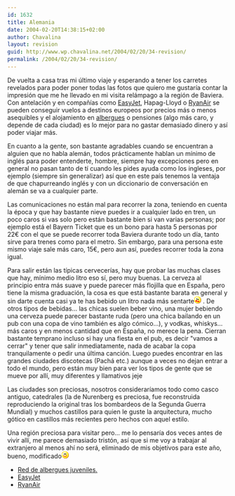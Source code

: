 ```yaml
---
id: 1632
title: Alemania
date: 2004-02-20T14:38:15+02:00
author: Chavalina
layout: revision
guid: http://www.wp.chavalina.net/2004/02/20/34-revision/
permalink: /2004/02/20/34-revision/
---
```

De vuelta a casa tras mi &uacute;ltimo viaje y esperando a tener los carretes revelados para poder poner todas las fotos que quiero me gustar&iacute;a contar la impresi&oacute;n que me he llevado en mi visita rel&aacute;mpago a la regi&oacute;n de Baviera. Con antelaci&oacute;n y en compa&ntilde;&iacute;as como <a href="http://www.easyjet.com" target="_blank">EasyJet</a>, Hapag-Lloyd o <a href="http://www.ryanair.com" target="_blank">RyanAir</a> se pueden conseguir vuelos a destinos europeos por precios m&aacute;s o menos asequibles y el alojamiento en <a href="http://www.reaj.com/" target="_blank">albergues</a> o pensiones (algo m&aacute;s caro, y depende de cada ciudad) es lo mejor para no gastar demasiado dinero y as&iacute; poder viajar m&aacute;s. 

En cuanto a la gente, son bastante agradables cuando se encuentran a alguien que no habla alem&aacute;n, todos pr&aacute;cticamente hablan un m&iacute;nimo de ingl&eacute;s para poder entenderte, hombre, siempre hay excepciones pero en general no pasan tanto de t&iacute; cuando les pides ayuda como los ingleses, por ejemplo (siempre sin generalizar) as&iacute; que en este pa&iacute;s tenemos la ventaja de que chapurreando ingl&eacute;s y con un diccionario de conversaci&oacute;n en alem&aacute;n se va a cualquier parte. 

Las comunicaciones no est&aacute;n mal para recorrer la zona, teniendo en cuenta la &eacute;poca y que hay bastante nieve puedes ir a cualquier lado en tren, un poco caros si vas solo pero est&aacute;n bastante bien si van varias personas; por ejemplo est&aacute; el Bayern Ticket que es un bono para hasta 5 personas por 22&euro; con el que se puede recorrer toda Baviera durante todo un d&iacute;a, tanto sirve para trenes como para el metro. Sin embargo, para una persona este mismo viaje sale m&aacute;s caro, 15&euro;, pero aun as&iacute;, puedes recorrer toda la zona igual.

Para salir est&aacute;n las t&iacute;picas cervecer&iacute;as, hay que probar las muchas clases que hay, m&iacute;nimo medio litro eso s&iacute;, pero muy buenas. La cerveza al principio entra m&aacute;s suave y puede parecer m&aacute;s flojilla que en Espa&ntilde;a, pero tiene la misma graduaci&oacute;n, la cosa es que est&aacute; bastante barata en general y sin darte cuenta casi ya te has bebido un litro nada m&aacute;s sentarte![asustado](/imagenes/emoticonos/asustado.gif) . De otros tipos de bebidas&#8230; las chicas suelen beber vino, una mujer bebiendo una cerveza puede parecer bastante ruda (pero una chica bailando en un pub con una copa de vino tambi&eacute;n es algo c&oacute;mico&#8230;), y vodkas, whiskys&#8230; m&aacute;s caros y en menos cantidad que en Espa&ntilde;a, no merece la pena. Cierran bastante temprano incluso si hay una fiesta en el pub, es decir "vamos a cerrar" y tener que salir inmediatamente, nada de acabar la copa tranquilamente o pedir una &uacute;ltima canci&oacute;n. Luego puedes encontrar en las grandes ciudades discotecas (Pach&aacute; etc.) aunque a veces no dejan entrar a todo el mundo, pero est&aacute;n muy bien para ver los tipos de gente que se mueve por all&iacute;, muy diferentes y llamativos jeje

Las ciudades son preciosas, nosotros considerar&iacute;amos todo como casco antiguo, catedrales (la de Nurenberg es preciosa, fue reconstruida reproduciendo la original tras los bombardeos de la Segunda Guerra Mundial) y muchos castillos para quien le guste la arquitectura, mucho g&oacute;tico en castillos m&aacute;s recientes pero hechos con aquel estilo.

Una regi&oacute;n preciosa para visitar pero&#8230; me lo pensar&iacute;a dos veces antes de vivir all&iacute;, me parece demasiado trist&oacute;n, as&iacute; que si me voy a trabajar al extranjero al menos ah&iacute; no ser&aacute;, eliminado de mis objetivos para este a&ntilde;o, bueno, modificado![sonrisa](/imagenes/emoticonos/sonrisa.gif) 

  * <a href="http://www.reaj.com/" target="_blank">Red de albergues juveniles.</a>
  * <a href="http://www.easyjet.com" target="_blank">EasyJet</a>
  * <a href="http://www.ryanair.com" target="_blank">RyanAir</a>